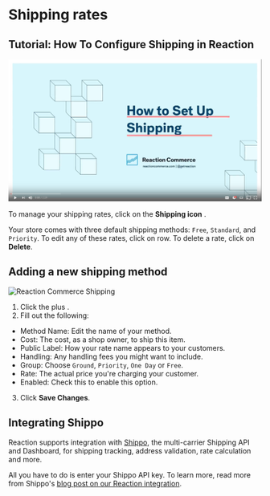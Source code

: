 # Shipping rates

## Tutorial: How To Configure Shipping in Reaction

[![Tutorial: How To Configure Shipping in Reaction](/assets/guide-shipping-video-screenshot.png)](https://www.youtube.com/watch?v=fiR_kV1GBdg)

To manage your shipping rates, click on the **Shipping icon** <i class="rui font-icon fa fa-truck"></i>.

Your store comes with three default shipping methods: `Free`, `Standard`, and `Priority`. To edit any of these rates, click on row. To delete a rate, click on **Delete**.

## Adding a new shipping method

![](/assets/admin-dashboard-shipping-2.png "Reaction Commerce Shipping")

1.  Click the plus <i class="font-icon fa fa-plus"></i>.
2.  Fill out the following:

-   Method Name: Edit the name of your method.
-   Cost: The cost, as a shop owner, to ship this item.
-   Public Label: How your rate name appears to your customers.
-   Handling: Any handling fees you might want to include.
-   Group: Choose `Ground`, `Priority`, `One Day` or `Free`.
-   Rate: The actual price you're charging your customer.
-   Enabled: Check this to enable this option.

3.  Click **Save Changes**.

## Integrating Shippo

Reaction supports integration with [Shippo](https://goshippo.com/), the multi-carrier Shipping API and Dashboard, for shipping tracking, address validation, rate calculation and more.

All you have to do is enter your Shippo API key. To learn more, read more from Shippo's [blog post on our Reaction integration](https://goshippo.com/blog/how-reaction-commerce-built-shipping-using-shippo/).
